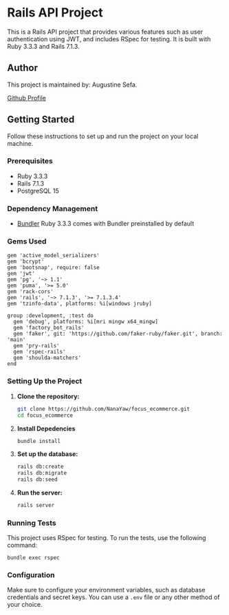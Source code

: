 # Rails API Project

This is a Rails API project that provides various features such as user authentication using JWT, and includes RSpec for testing. It is built with Ruby 3.3.3 and Rails 7.1.3.

## Author

This project is maintained by: Augustine Sefa.

[Github Profile](https://github.com/NanaYaw)

## Getting Started

Follow these instructions to set up and run the project on your local machine.

### Prerequisites

- Ruby 3.3.3
- Rails 7.1.3
- PostgreSQL 15

### Dependency Management
- [Bundler](https://github.com/rubygems/rubygems/tree/master/bundler)
Ruby 3.3.3 comes with Bundler preinstalled by default

### Gems Used

	
	gem 'active_model_serializers'
	gem 'bcrypt'
	gem 'bootsnap', require: false
	gem 'jwt'
	gem 'pg', '~> 1.1'
	gem 'puma', '>= 5.0'
	gem 'rack-cors'
	gem 'rails', '~> 7.1.3', '>= 7.1.3.4'
	gem 'tzinfo-data', platforms: %i[windows jruby]

	group :development, :test do
	  gem 'debug', platforms: %i[mri mingw x64_mingw]
	  gem 'factory_bot_rails'
	  gem 'faker', git: 'https://github.com/faker-ruby/faker.git', branch: 'main'
	  gem 'pry-rails'
	  gem 'rspec-rails'
	  gem 'shoulda-matchers'
	end

### Setting Up the Project

1. **Clone the repository:**
   ```sh
   git clone https://github.com/NanaYaw/focus_ecommerce.git
   cd focus_ecommerce

2. **Install Depedencies**
	```sh
	bundle install
3. **Set up the database:**
	```sh
	rails db:create
	rails db:migrate
	rails db:seed
4. **Run the server:**
	```sh
	rails server

### Running Tests
This project uses RSpec for testing. To run the tests, use the following command:

    bundle exec rspec

### Configuration

Make sure to configure your environment variables, such as database credentials and secret keys. You can use a `.env` file or any other method of your choice.


